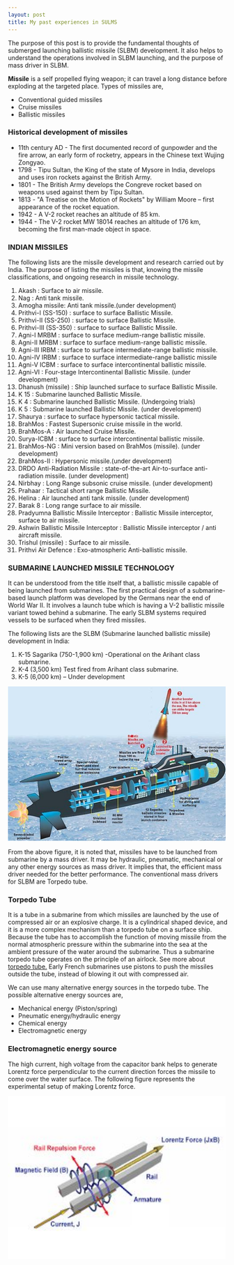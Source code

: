 ```yaml
---
layout: post
title: My past experiences in SULMS
---
```


The purpose of this post is to provide the fundamental thoughts of submerged launching ballistic missile (SLBM) development. It also helps to understand the operations involved in SLBM launching, and the purpose of mass driver in SLBM. 

**Missile** is a self propelled flying weapon; it can travel a long distance before exploding at the targeted place. Types of missiles are, 

* Conventional guided missiles
* Cruise missiles
* Ballistic missiles

### Historical development of missiles

* 11th century AD - The first documented record of gunpowder and the fire arrow, an early form of rocketry, appears in the Chinese text Wujing Zongyao.
* 1798 - Tipu Sultan, the King of the state of Mysore in India, develops and uses iron rockets against the British Army.
* 1801 - The British Army develops the Congreve rocket based on weapons used against them by Tipu Sultan.
* 1813 - "A Treatise on the Motion of Rockets" by William Moore – first appearance of the rocket equation.
* 1942 - A V-2 rocket reaches an altitude of 85 km.
* 1944 - The V-2 rocket MW 18014 reaches an altitude of 176 km, becoming the first man-made object in space.

### INDIAN MISSILES

The following lists are the missile development and research carried out by India. The purpose of listing the missiles is that, knowing the missile classifications, and ongoing research in missile technology.

1.	Akash : Surface to air missile.
2.	Nag : Anti tank missile.
3.	Amogha missile: Anti tank missile.(under development)
4.	Prithvi-I (SS-150) : surface to surface Ballistic Missile.
5.	Prithvi-II (SS-250) : surface to surface Ballistic Missile.
6.	Prithvi-III (SS-350) : surface to surface Ballistic Missile.
7.	Agni-I MRBM : surface to surface medium-range ballistic missile.
8.	Agni-II MRBM : surface to surface medium-range ballistic missile.
9.	Agni-III IRBM : surface to surface intermediate-range ballistic missile.
10.	Agni-IV IRBM : surface to surface intermediate-range ballistic missile
11.	Agni-V ICBM : surface to surface intercontinental ballistic missile.
12.	Agni-VI : Four-stage Intercontinental Ballistic Missile. (under development)
13.	Dhanush (missile) : Ship launched surface to surface Ballistic Missile.
14.	K 15 : Submarine launched Ballistic Missile.
15.	K 4 : Submarine launched Ballistic Missile. (Undergoing trials)
16.	K 5 : Submarine launched Ballistic Missile. (under development)
17.	Shaurya : surface to surface hypersonic tactical missile.
18.	BrahMos : Fastest Supersonic cruise missile in the world.
19.	BrahMos-A : Air launched Cruise Missile.
20.	Surya-ICBM : surface to surface intercontinental ballistic missile.
21.	BrahMos-NG : Mini version based on BrahMos (missile). (under development)
22.	BrahMos-II : Hypersonic missile.(under development)
23.	DRDO Anti-Radiation Missile : state-of-the-art Air-to-surface anti-radiation missile. (under development)
24.	Nirbhay : Long Range subsonic cruise missile. (under development)
25.	Prahaar : Tactical short range Ballistic Missile.
26.	Helina : Air launched anti tank missile. (under development)
27.	Barak 8 : Long range surface to air missile.
28.	Pradyumna Ballistic Missile Interceptor : Ballistic Missile interceptor, surface to air missile.
29.	Ashwin Ballistic Missile Interceptor : Ballistic Missile interceptor / anti aircraft missile.
30.	Trishul (missile) : Surface to air missile.
31.	Prithvi Air Defence : Exo-atmospheric Anti-ballistic missile.

### SUBMARINE LAUNCHED MISSILE TECHNOLOGY

It can be understood from the title itself that, a ballistic missile capable of being launched from submarines. The first practical design of a submarine-based launch platform was developed by the Germans near the end of World War II. It involves a launch tube which is having a V-2 ballistic missile variant towed behind a submarine. The early SLBM systems required vessels to be surfaced when they fired missiles.

The following lists are the SLBM (Submarine launched ballistic missile) development in India:

1.	K-15 Sagarika (750-1,900 km) -Operational on the Arihant class submarine.
2.	K-4 (3,500 km) Test fired from Arihant class submarine. 
3.	K-5 (6,000 km) – Under development

<img src= "/images/sulms/slbm.jpg" width= "500px">

From the above figure, it is noted that, missiles have to be launched from submarine by a mass driver. It may be hydraulic, pneumatic, mechanical or any other energy sources as mass driver. It implies that, the efficient mass driver needed for the better performance. The conventional mass drivers for SLBM are Torpedo tube.

### Torpedo Tube

It is a tube in a submarine from which missiles are launched by the use of compressed air or an explosive charge. It is a cylindrical shaped device, and it is a more complex mechanism than a torpedo tube on a surface ship. Because the tube has to accomplish the function of moving missile from the normal atmospheric pressure within the submarine into the sea at the ambient pressure of the water around the submarine. Thus a submarine torpedo tube operates on the principle of an airlock. See more about [torpedo tube.](https://en.wikipedia.org/wiki/Torpedo_tube) Early French submarines use pistons to push the missiles outside the tube, instead of blowing it out with compressed air. 

We can use many alternative energy sources in the torpedo tube. The possible alternative energy sources are,

* Mechanical energy (Piston/spring)
* Pneumatic energy/hydraulic energy
* Chemical energy
* Electromagnetic energy

### Electromagnetic energy source
The high current, high voltage from the capacitor bank helps to generate Lorentz force perpendicular to the current direction forces the missile to come over the water surface. The following figure represents the experimental setup of making Lorentz force.

<img src= "/images/sulms/rail gun.jpg" width= "500px">



